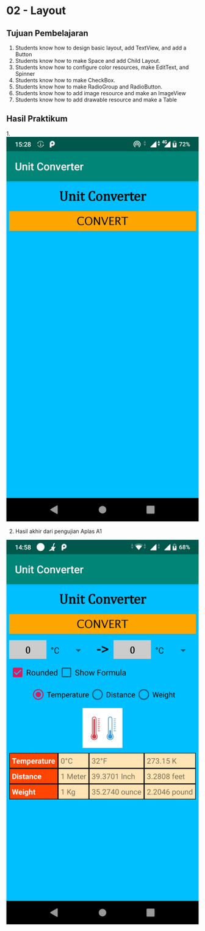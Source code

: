 # 02 - Layout

## Tujuan Pembelajaran

1. Students know how to design basic layout, add TextView, and add a Button
2. Students know how to make Space and add Child Layout.
3. Students know how to configure color resources, make EditText, and Spinner
4. Students know how to make CheckBox.
5. Students know how to make RadioGroup and RadioButton.
6. Students know how to add image resource and make an ImageView
7. Students know how to add drawable resource and make a Table
## Hasil Praktikum

1.![Hasil](img/ss_hasil.png)

2. Hasil akhir dari pengujian Aplas A1

![Hasil](img/ss_hasil_final.png)


